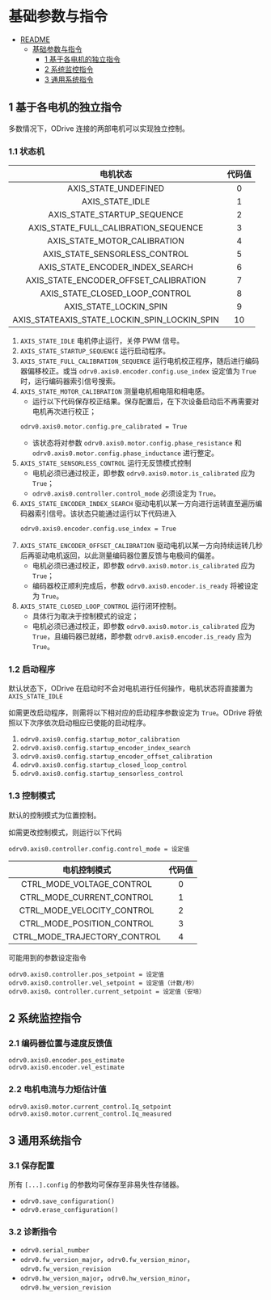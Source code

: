 # 基础参数与指令

- [README](../README.md)
    - [基础参数与指令](./003_parameters-and-commands_cn.md)
        - [1 基于各电机的独立指令](#1-基于各电机的独立指令)
        - [2 系统监控指令](#2-系统监控指令)
        - [3 通用系统指令](#3-通用系统指令)

## 1 基于各电机的独立指令

多数情况下，ODrive 连接的两部电机可以实现独立控制。

### 1.1 状态机

|电机状态|代码值|
|:---:|:---:|
|AXIS_STATE_UNDEFINED|0|
|AXIS_STATE_IDLE|1|
|AXIS_STATE_STARTUP_SEQUENCE|2|
|AXIS_STATE_FULL_CALIBRATION_SEQUENCE|3|
|AXIS_STATE_MOTOR_CALIBRATION|4|
|AXIS_STATE_SENSORLESS_CONTROL|5|
|AXIS_STATE_ENCODER_INDEX_SEARCH|6|
|AXIS_STATE_ENCODER_OFFSET_CALIBRATION|7|
|AXIS_STATE_CLOSED_LOOP_CONTROL|8|
|AXIS_STATE_LOCKIN_SPIN|9|
|AXIS_STATEAXIS_STATE_LOCKIN_SPIN_LOCKIN_SPIN|10|

1. `AXIS_STATE_IDLE`
电机停止运行，关停 PWM 信号。
2. `AXIS_STATE_STARTUP_SEQUENCE`
运行启动程序。
3. `AXIS_STATE_FULL_CALIBRATION_SEQUENCE`
运行电机校正程序，随后进行编码器偏移校正。或当 `odrv0.axis0.encoder.config.use_index` 设定值为 `True` 时，运行编码器索引信号搜索。
4. `AXIS_STATE_MOTOR_CALIBRATION`
测量电机相电阻和相电感。
    * 运行以下代码保存校正结果。保存配置后，在下次设备启动后不再需要对电机再次进行校正；
    ```
    odrv0.axis0.motor.config.pre_calibrated = True
    ```
    * 该状态将对参数 `odrv0.axis0.motor.config.phase_resistance` 和 `odrv0.axis0.motor.config.phase_inductance` 进行整定。
5. `AXIS_STATE_SENSORLESS_CONTROL`
运行无反馈模式控制
    * 电机必须已通过校正，即参数 `odrv0.axis0.motor.is_calibrated` 应为 `True`；
    * `odrv0.axis0.controller.control_mode` 必须设定为 `True`。
6. `AXIS_STATE_ENCODER_INDEX_SEARCH`
驱动电机以某一方向进行运转直至遍历编码器索引信号。该状态只能通过运行以下代码进入
    ```bash
    odrv0.axis0.encoder.config.use_index = True
    ```
7. `AXIS_STATE_ENCODER_OFFSET_CALIBRATION`
驱动电机以某一方向持续运转几秒后再驱动电机返回，以此测量编码器位置反馈与电极间的偏差。
    * 电机必须已通过校正，即参数 `odrv0.axis0.motor.is_calibrated` 应为 `True`；
    * 编码器校正顺利完成后，参数 `odrv0.axis0.encoder.is_ready` 将被设定为 `True`。
8. `AXIS_STATE_CLOSED_LOOP_CONTROL`
运行闭环控制。
    * 具体行为取决于控制模式的设定；
    * 电机必须已通过校正，即参数 `odrv0.axis0.motor.is_calibrated` 应为 `True`，且编码器已就绪，即参数 `odrv0.axis0.encoder.is_ready` 应为 `True`。

### 1.2 启动程序

默认状态下，ODrive 在启动时不会对电机进行任何操作，电机状态将直接置为 `AXIS_STATE_IDLE`

如需更改启动程序，则需将以下相对应的启动程序参数设定为 `True`。ODrive 将依照以下次序依次启动相应已使能的启动程序。

1. `odrv0.axis0.config.startup_motor_calibration`
2. `odrv0.axis0.config.startup_encoder_index_search`
3. `odrv0.axis0.config.startup_encoder_offset_calibration`
4. `odrv0.axis0.config.startup_closed_loop_control`
5. `odrv0.axis0.config.startup_sensorless_control`

### 1.3 控制模式

默认的控制模式为位置控制。

如需更改控制模式，则运行以下代码
```
odrv0.axis0.controller.config.control_mode = 设定值
```
|电机控制模式|代码值|
|:---:|:---:|
|CTRL_MODE_VOLTAGE_CONTROL|0|
|CTRL_MODE_CURRENT_CONTROL|1|
|CTRL_MODE_VELOCITY_CONTROL|2|
|CTRL_MODE_POSITION_CONTROL|3|
|CTRL_MODE_TRAJECTORY_CONTROL|4|

可能用到的参数设定指令
```
odrv0.axis0.controller.pos_setpoint = 设定值
odrv0.axis0.controller.vel_setpoint = 设定值（计数/秒）
odrv0.axis0。controller.current_setpoint = 设定值（安培）
```

## 2 系统监控指令

### 2.1 编码器位置与速度反馈值

```
odrv0.axis0.encoder.pos_estimate
odrv0.axis0.encoder.vel_estimate
```

### 2.2 电机电流与力矩估计值
```
odrv0.axis0.motor.current_control.Iq_setpoint
odrv0.axis0.motor.current_control.Iq_measured
```

## 3 通用系统指令

### 3.1 保存配置

所有 `[...].config` 的参数均可保存至非易失性存储器。

* `odrv0.save_configuration()`
* `odrv0.erase_configuration()`

### 3.2 诊断指令

* `odrv0.serial_number`
* `odrv0.fw_version_major`，`odrv0.fw_version_minor`，`odrv0.fw_version_revision`
* `odrv0.hw_version_major`，`odrv0.hw_version_minor`，`odrv0.hw_version_revision`
